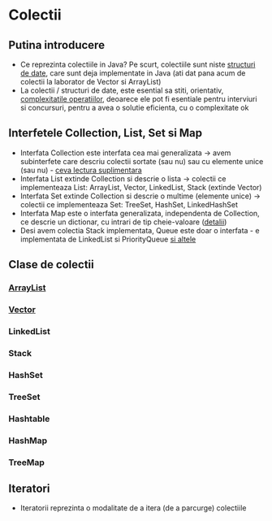 # Colectii

## Putina introducere
- Ce reprezinta colectiile in Java? Pe scurt, colectiile sunt niste [structuri de date](https://aimas.cs.pub.ro/file/2017/12/SerbanRaduPr-200x200.jpg), care sunt deja implementate in Java (ati dat pana acum de colectii la laborator de Vector si ArrayList)
- La colectii / structuri de date, este esential sa stiti, orientativ, [complexitatile operatiilor](http://bigocheatsheet.com/), deoarece ele pot fi esentiale pentru interviuri si concursuri, pentru a avea o solutie eficienta, cu o complexitate ok 

## Interfetele Collection, List, Set si Map
- Interfata Collection este interfata cea mai generalizata -> avem subinterfete care descriu colectii sortate (sau nu) sau cu elemente unice (sau nu) - [ceva lectura suplimentara](https://docs.oracle.com/javase/7/docs/api/java/util/Collection.html)
- Interfata List extinde Collection si descrie o lista -> colectii ce implementeaza List: ArrayList, Vector, LinkedList, Stack (extinde Vector)
- Interfata Set extinde Collection si descrie o multime (elemente unice) -> colectii ce implementeaza Set: TreeSet, HashSet, LinkedHashSet
- Interfata Map este o interfata generalizata, independenta de Collection, ce descrie un dictionar, cu intrari de tip cheie-valoare ([detalii](https://docs.oracle.com/javase/7/docs/api/java/util/Map.html))
- Desi avem colectia Stack implementata, Queue este doar o interfata - e implementata de LinkedList si PriorityQueue [si altele](https://docs.oracle.com/javase/7/docs/api/java/util/Queue.html)

## Clase de colectii
### [ArrayList](https://docs.oracle.com/javase/7/docs/api/java/util/ArrayList.html)
### [Vector](https://docs.oracle.com/javase/7/docs/api/java/util/Vector.html)
### LinkedList
### Stack
### HashSet
### TreeSet
### Hashtable
### HashMap
### TreeMap

## Iteratori
- Iteratorii reprezinta o modalitate de a itera (de a parcurge) colectiile
